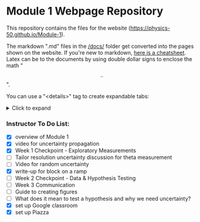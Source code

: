 # Module 1 Webpage Repository

This repository contains the files for the website (https://physics-50.github.io/Module-1). 

The markdown ".md" files in the [/docs/](https://github.com/Physics-50/Module-1/tree/master/docs) folder get converted into the pages shown on the website. If you're new to markdown, [here is a cheatsheet](https://github.com/adam-p/markdown-here/wiki/Markdown-Here-Cheatsheet). Latex can be to the documents by using double dollar signs to enclose the math "$$ .. $$".

You can use a "\<details>" tag to create expandable tabs: 

<details>
<summary markdown='span'> Click to expand </summary>

Take a look a the raw markdown file for how to format the "\<details>" tag. Inside of these tags Latex will not be marked down as an inline equation using the "$$ ... $$" markup, and you should use "\\( ... \\)" instead. 

</details>


### Instructor To Do List:
- [X] overview of Module 1
- [X] video for uncertainty propagation
- [X] Week 1 Checkpoint - Exploratory Measurements
- [ ] Tailor resolution uncertainty discussion for theta measurement
- [ ] Video for random uncertainty
- [X] write-up for block on a ramp 
- [ ] Week 2 Checkpoint - Data & Hypothesis Testing
- [ ] Week 3 Communication 
- [ ] Guide to creating figures
- [ ] What does it mean to test a hypothesis and why we need uncertainty?
- [X] set up Google classroom
- [X] set up Piazza
